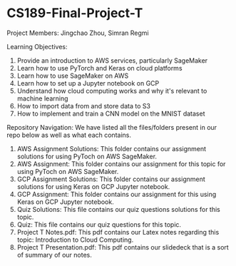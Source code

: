 # CS189-Final-Project-T

Project Members: Jingchao Zhou, Simran Regmi

Learning Objectives:
1) Provide an introduction to AWS services, particularly SageMaker
2) Learn how to use PyTorch and Keras on cloud platforms
3) Learn how to use SageMaker on AWS
4) Learn how to set up a Jupyter notebook on GCP
5) Understand how cloud computing works and why it's relevant to machine learning
6) How to import data from and store data to S3
7) How to implement and train a CNN model on the MNIST dataset


Repository Navigation: We have listed all the files/folders present in our repo below as well as what each contains.
1) AWS Assignment Solutions: This folder contains our assignment solutions for using PyToch on AWS SageMaker.
2) AWS Assignment: This folder contains our assignment for this topic for using PyToch on AWS SageMaker.
1) GCP Assignment Solutions: This folder contains our assignment solutions for using Keras on GCP Jupyter notebook.
2) GCP Assignment: This folder contains our assignment for this using Keras on GCP Jupyter notebook.
3) Quiz Solutions: This file contains our quiz questions solutions for this topic.
4) Quiz: This file contains our quiz questions for this topic.
6) Project T Notes.pdf: This pdf contains our Latex notes regarding this topic: Introduction to Cloud Computing.
7) Project T Presentation.pdf: This pdf contains our slidedeck that is a sort of summary of our notes.
